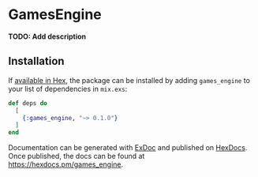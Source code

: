 # GamesEngine

**TODO: Add description**

## Installation

If [available in Hex](https://hex.pm/docs/publish), the package can be installed
by adding `games_engine` to your list of dependencies in `mix.exs`:

```elixir
def deps do
  [
    {:games_engine, "~> 0.1.0"}
  ]
end
```

Documentation can be generated with [ExDoc](https://github.com/elixir-lang/ex_doc)
and published on [HexDocs](https://hexdocs.pm). Once published, the docs can
be found at <https://hexdocs.pm/games_engine>.

